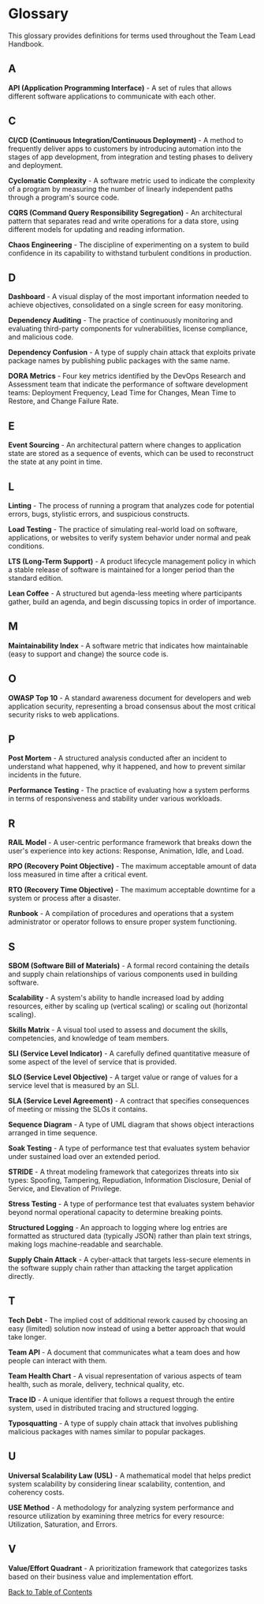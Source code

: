 # Glossary

This glossary provides definitions for terms used throughout the Team Lead Handbook.

## A

**API (Application Programming Interface)** - A set of rules that allows different software applications to communicate with each other.

## C

**CI/CD (Continuous Integration/Continuous Deployment)** - A method to frequently deliver apps to customers by introducing automation into the stages of app development, from integration and testing phases to delivery and deployment.

**Cyclomatic Complexity** - A software metric used to indicate the complexity of a program by measuring the number of linearly independent paths through a program's source code.

**CQRS (Command Query Responsibility Segregation)** - An architectural pattern that separates read and write operations for a data store, using different models for updating and reading information.

**Chaos Engineering** - The discipline of experimenting on a system to build confidence in its capability to withstand turbulent conditions in production.

## D

**Dashboard** - A visual display of the most important information needed to achieve objectives, consolidated on a single screen for easy monitoring.

**Dependency Auditing** - The practice of continuously monitoring and evaluating third-party components for vulnerabilities, license compliance, and malicious code.

**Dependency Confusion** - A type of supply chain attack that exploits private package names by publishing public packages with the same name.

**DORA Metrics** - Four key metrics identified by the DevOps Research and Assessment team that indicate the performance of software development teams: Deployment Frequency, Lead Time for Changes, Mean Time to Restore, and Change Failure Rate.

## E

**Event Sourcing** - An architectural pattern where changes to application state are stored as a sequence of events, which can be used to reconstruct the state at any point in time.

## L

**Linting** - The process of running a program that analyzes code for potential errors, bugs, stylistic errors, and suspicious constructs.

**Load Testing** - The practice of simulating real-world load on software, applications, or websites to verify system behavior under normal and peak conditions.

**LTS (Long-Term Support)** - A product lifecycle management policy in which a stable release of software is maintained for a longer period than the standard edition.

**Lean Coffee** - A structured but agenda-less meeting where participants gather, build an agenda, and begin discussing topics in order of importance.

## M

**Maintainability Index** - A software metric that indicates how maintainable (easy to support and change) the source code is.

## O

**OWASP Top 10** - A standard awareness document for developers and web application security, representing a broad consensus about the most critical security risks to web applications.

## P

**Post Mortem** - A structured analysis conducted after an incident to understand what happened, why it happened, and how to prevent similar incidents in the future.

**Performance Testing** - The practice of evaluating how a system performs in terms of responsiveness and stability under various workloads.

## R

**RAIL Model** - A user-centric performance framework that breaks down the user's experience into key actions: Response, Animation, Idle, and Load.

**RPO (Recovery Point Objective)** - The maximum acceptable amount of data loss measured in time after a critical event.

**RTO (Recovery Time Objective)** - The maximum acceptable downtime for a system or process after a disaster.

**Runbook** - A compilation of procedures and operations that a system administrator or operator follows to ensure proper system functioning.

## S

**SBOM (Software Bill of Materials)** - A formal record containing the details and supply chain relationships of various components used in building software.

**Scalability** - A system's ability to handle increased load by adding resources, either by scaling up (vertical scaling) or scaling out (horizontal scaling).

**Skills Matrix** - A visual tool used to assess and document the skills, competencies, and knowledge of team members.

**SLI (Service Level Indicator)** - A carefully defined quantitative measure of some aspect of the level of service that is provided.

**SLO (Service Level Objective)** - A target value or range of values for a service level that is measured by an SLI.

**SLA (Service Level Agreement)** - A contract that specifies consequences of meeting or missing the SLOs it contains.

**Sequence Diagram** - A type of UML diagram that shows object interactions arranged in time sequence.

**Soak Testing** - A type of performance test that evaluates system behavior under sustained load over an extended period.

**STRIDE** - A threat modeling framework that categorizes threats into six types: Spoofing, Tampering, Repudiation, Information Disclosure, Denial of Service, and Elevation of Privilege.

**Stress Testing** - A type of performance test that evaluates system behavior beyond normal operational capacity to determine breaking points.

**Structured Logging** - An approach to logging where log entries are formatted as structured data (typically JSON) rather than plain text strings, making logs machine-readable and searchable.

**Supply Chain Attack** - A cyber-attack that targets less-secure elements in the software supply chain rather than attacking the target application directly.

## T

**Tech Debt** - The implied cost of additional rework caused by choosing an easy (limited) solution now instead of using a better approach that would take longer.

**Team API** - A document that communicates what a team does and how people can interact with them.

**Team Health Chart** - A visual representation of various aspects of team health, such as morale, delivery, technical quality, etc.

**Trace ID** - A unique identifier that follows a request through the entire system, used in distributed tracing and structured logging.

**Typosquatting** - A type of supply chain attack that involves publishing malicious packages with names similar to popular packages.

## U

**Universal Scalability Law (USL)** - A mathematical model that helps predict system scalability by considering linear scalability, contention, and coherency costs.

**USE Method** - A methodology for analyzing system performance and resource utilization by examining three metrics for every resource: Utilization, Saturation, and Errors.

## V

**Value/Effort Quadrant** - A prioritization framework that categorizes tasks based on their business value and implementation effort.

[Back to Table of Contents](/README.md)